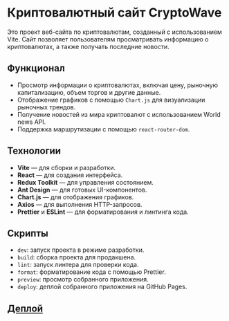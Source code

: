 # Криптовалютный сайт CryptoWave

Это проект веб-сайта по криптовалютам, созданный с использованием Vite. Сайт позволяет пользователям просматривать информацию о криптовалютах, а также получать последние новости.

## Функционал

- Просмотр информации о криптовалютах, включая цену, рыночную капитализацию, объем торгов и другие данные.
- Отображение графиков с помощью `Chart.js` для визуализации рыночных трендов.
- Получение новостей из мира криптовалют с использованием World news API.
- Поддержка маршрутизации с помощью `react-router-dom`.

## Технологии

- **Vite** — для сборки и разработки.
- **React** — для создания интерфейса.
- **Redux Toolkit** — для управления состоянием.
- **Ant Design** — для готовых UI-компонентов.
- **Chart.js** — для отображения графиков.
- **Axios** — для выполнения HTTP-запросов.
- **Prettier** и **ESLint** — для форматирования и линтинга кода.

## Скрипты

- `dev`: запуск проекта в режиме разработки.
- `build`: сборка проекта для продакшена.
- `lint`: запуск линтера для проверки кода.
- `format`: форматирование кода с помощью Prettier.
- `preview`: просмотр собранного приложения.
- `deploy`: деплой собранного приложения на GitHub Pages.

## [Деплой](https://denzel-voin.github.io/Cryptowave/)
